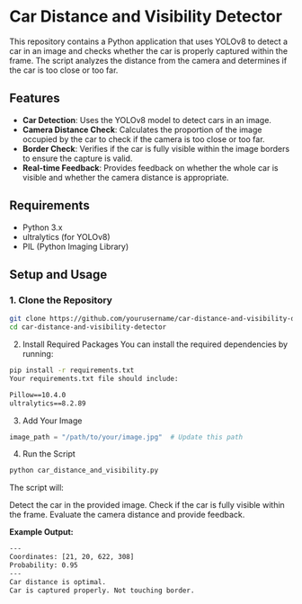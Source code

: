 # Car Distance and Visibility Detector

This repository contains a Python application that uses YOLOv8 to detect a car in an image and checks whether the car is properly captured within the frame. The script analyzes the distance from the camera and determines if the car is too close or too far.

## Features

- **Car Detection**: Uses the YOLOv8 model to detect cars in an image.
- **Camera Distance Check**: Calculates the proportion of the image occupied by the car to check if the camera is too close or too far.
- **Border Check**: Verifies if the car is fully visible within the image borders to ensure the capture is valid.
- **Real-time Feedback**: Provides feedback on whether the whole car is visible and whether the camera distance is appropriate.

## Requirements

- Python 3.x
- ultralytics (for YOLOv8)
- PIL (Python Imaging Library)

## Setup and Usage

### 1. Clone the Repository

```bash
git clone https://github.com/yourusername/car-distance-and-visibility-detector.git
cd car-distance-and-visibility-detector
```

2. Install Required Packages
You can install the required dependencies by running:

```bash
pip install -r requirements.txt
Your requirements.txt file should include:
```

```txt
Pillow==10.4.0
ultralytics==8.2.89
```

3. Add Your Image

```python
image_path = "/path/to/your/image.jpg"  # Update this path
```

4. Run the Script
```bash
python car_distance_and_visibility.py
```
The script will:

Detect the car in the provided image.
Check if the car is fully visible within the frame.
Evaluate the camera distance and provide feedback.

**Example Output:**

```bash
---
Coordinates: [21, 20, 622, 308]
Probability: 0.95
---
Car distance is optimal.
Car is captured properly. Not touching border.
```
